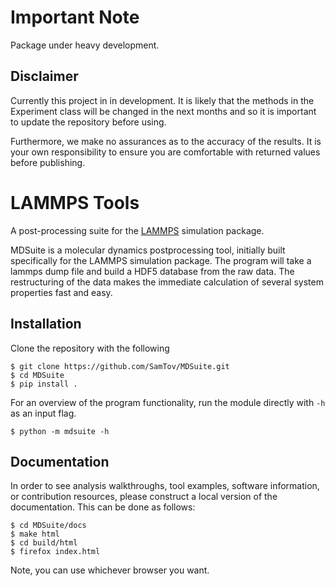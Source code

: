 # Important Note

Package under heavy development.

## Disclaimer

Currently this project in in development. It is likely that the methods in the Experiment class will be changed in the 
next months and so it is important to update the repository before using. 

Furthermore, we make no assurances as to the accuracy of the results. It is your own responsibility to ensure you are
comfortable with returned values before publishing.  

# LAMMPS Tools
A post-processing suite for the [LAMMPS](https://lammps.sandia.gov/) simulation package.

MDSuite is a molecular dynamics postprocessing tool, initially built specifically for the LAMMPS simulation package.
The program will take a lammps dump file and build a HDF5 database from the raw data. The restructuring of the data
makes the immediate calculation of several system properties fast and easy. 

## Installation
Clone the repository with the following
```
$ git clone https://github.com/SamTov/MDSuite.git
$ cd MDSuite
$ pip install .
```
For an overview of the program functionality, run the module directly with `-h` as an input flag.
```
$ python -m mdsuite -h
```
## Documentation

In order to see analysis walkthroughs, tool examples, software information, or contribution resources, 
please construct a local version of the documentation. This can be done as follows:
```
$ cd MDSuite/docs
$ make html
$ cd build/html
$ firefox index.html
```
Note, you can use whichever browser you want.
